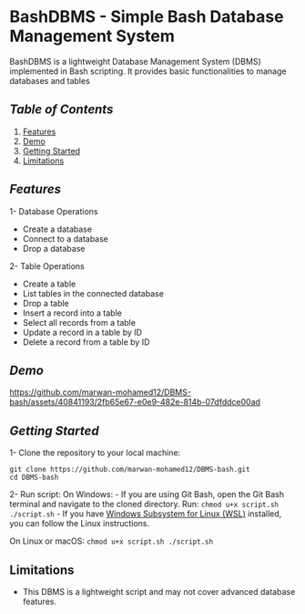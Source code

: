 # BashDBMS - Simple Bash Database Management System
BashDBMS is a lightweight Database Management System (DBMS) implemented in Bash scripting. It provides basic functionalities to manage databases and tables

## *Table of Contents*
1. [Features](#features)
2. [Demo](#demo)
3. [Getting Started](#getting-started)
4. [Limitations](#limitations)

## *Features*
1- Database Operations
  - Create a database
  - Connect to a database
  - Drop a database
    
2- Table Operations
  - Create a table
  - List tables in the connected database
  - Drop a table
  - Insert a record into a table
  - Select all records from a table
  - Update a record in a table by ID
  - Delete a record from a table by ID

## *Demo*
https://github.com/marwan-mohamed12/DBMS-bash/assets/40841193/2fb65e67-e0e9-482e-814b-07dfddce00ad

## *Getting Started*
1- Clone the repository to your local machine:
  ```
  git clone https://github.com/marwan-mohamed12/DBMS-bash.git
  cd DBMS-bash
  ```
2- Run script:
  On Windows:
    - If you are using Git Bash, open the Git Bash terminal and navigate to the cloned directory. Run:
      ```
        chmod u+x script.sh
        ./script.sh
      ```
    - If you have [Windows Subsystem for Linux (WSL)](https://learn.microsoft.com/en-us/windows/wsl/install) installed, you can follow the Linux instructions.

  On Linux or macOS:
    ```
      chmod u+x script.sh
      ./script.sh
    ```
## Limitations
- This DBMS is a lightweight script and may not cover advanced database features.




